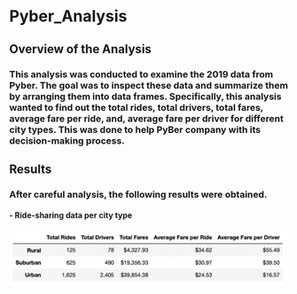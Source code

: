 # **Pyber_Analysis**

## **Overview of the Analysis**

### This analysis was conducted to examine the 2019 data from Pyber. The goal  was to inspect these data and summarize them by arranging them into data frames. Specifically, this analysis wanted to find out the total rides, total drivers, total fares, average fare per ride, and, average fare per driver for different city types. This was done to help PyBer company with its decision-making process.

## **Results**

### After careful analysis, the following results were obtained.
#### - Ride-sharing data per city type
![This is an image](/Resources/ride-sharing_data.png)

